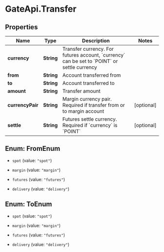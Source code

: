 # GateApi.Transfer

## Properties
Name | Type | Description | Notes
------------ | ------------- | ------------- | -------------
**currency** | **String** | Transfer currency. For futures account, &#x60;currency&#x60; can be set to &#x60;POINT&#x60; or settle currency | 
**from** | **String** | Account transferred from | 
**to** | **String** | Account transferred to | 
**amount** | **String** | Transfer amount | 
**currencyPair** | **String** | Margin currency pair. Required if transfer from or to margin account | [optional] 
**settle** | **String** | Futures settle currency. Required if &#x60;currency&#x60; is &#x60;POINT&#x60; | [optional] 


<a name="FromEnum"></a>
## Enum: FromEnum


* `spot` (value: `"spot"`)

* `margin` (value: `"margin"`)

* `futures` (value: `"futures"`)

* `delivery` (value: `"delivery"`)




<a name="ToEnum"></a>
## Enum: ToEnum


* `spot` (value: `"spot"`)

* `margin` (value: `"margin"`)

* `futures` (value: `"futures"`)

* `delivery` (value: `"delivery"`)




